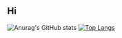 ## Hi
![Anurag's GitHub stats](https://github-readme-stats.vercel.app/api?username=MLCluanchar&include_all_commits=true&count_private=true)
[![Top Langs](https://github-readme-stats.vercel.app/api/top-langs/?username=MLCluanchar)](https://github.com/anuraghazra/github-readme-stats)
<!--
**MLCluanchar/MLCluanchar** is a ✨ _special_ ✨ repository because its `README.md` (this file) appears on your GitHub profile.

Here are some ideas to get you started:

- 🔭 I’m currently working on ...
- 🌱 I’m currently learning ...
- 👯 I’m looking to collaborate on ...
- 🤔 I’m looking for help with ...
- 💬 Ask me about ...
- 📫 How to reach me: ...
- 😄 Pronouns: ...
- ⚡ Fun fact: ...
-->
